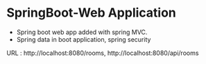 # SpringBoot-Web Application

 - Spring boot web app added with spring MVC.
 - Spring data in boot application, spring security

 URL : http://localhost:8080/rooms, http://localhost:8080/api/rooms
 